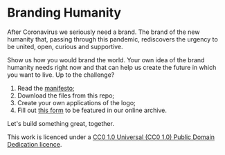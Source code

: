 # Branding Humanity

After Coronavirus we seriously need a brand.
The brand of the new humanity that, passing through this pandemic, rediscovers the urgency to be united, open, curious and supportive.

Show us how you would brand the world. Your own idea of the brand humanity needs right now and that can help us create the future in which you want to live.
Up to the challenge?

1. Read the [manifesto](https://medium.com/redshirts/dear-humanity-after-coronavirus-you-seriously-need-a-brand-c061408797d2);
2. Download the files from this repo;
3. Create your own applications of the logo;
4. Fill out [this form](https://forms.gle/4LMoJiZscyNaTyQSA) to be featured in our online archive.

Let's build something great, together.


This work is licenced under a [CC0 1.0 Universal (CC0 1.0) Public Domain Dedication licence](https://creativecommons.org/publicdomain/zero/1.0/).
